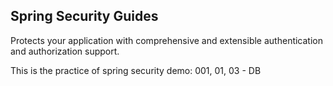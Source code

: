 Spring Security Guides
-----
Protects your application with comprehensive and extensible authentication and authorization support.

This is the practice of spring security demo: 001, 01, 03 - DB


